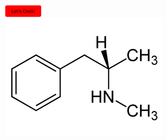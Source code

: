 <a href="https://example.com" style="background-color: #FF0000; color: black; padding: 10px 20px; text-decoration: none; border-radius: 5px;">Let's Cook!</a>

![MethMolecule](Photos/photoice.jpg)                                                    


